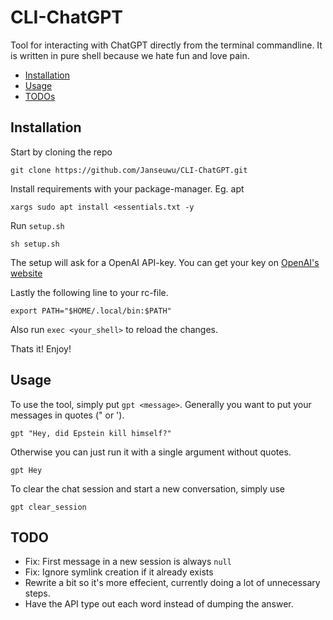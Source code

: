 # CLI-ChatGPT
Tool for interacting with ChatGPT directly from the terminal commandline. It is written in pure shell because we hate fun and love pain.

* [Installation](#installation)
* [Usage](#usage)
* [TODOs](#todo)

## Installation
Start by cloning the repo
```
git clone https://github.com/Janseuwu/CLI-ChatGPT.git
```

Install requirements with your package-manager. Eg. apt
```
xargs sudo apt install <essentials.txt -y
```

Run `setup.sh`
```
sh setup.sh
```

The setup will ask for a OpenAI API-key. You can get your key on [OpenAI's website](https://platform.openai.com/account/api-keys)

Lastly the following line to your rc-file.
```
export PATH="$HOME/.local/bin:$PATH"
```
Also run `exec <your_shell>` to reload the changes.

Thats it! Enjoy!

## Usage
To use the tool, simply put `gpt <message>`. Generally you want to put your messages in quotes (" or ').
```
gpt "Hey, did Epstein kill himself?"
```
Otherwise you can just run it with a single argument without quotes.
```
gpt Hey
```
To clear the chat session and start a new conversation, simply use
```
gpt clear_session
```

## TODO
- Fix: First message in a new session is always `null`
- Fix: Ignore symlink creation if it already exists
- Rewrite a bit so it's more effecient, currently doing a lot of unnecessary steps. 
- Have the API type out each word instead of dumping the answer.
